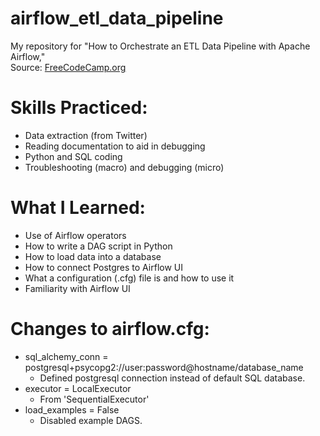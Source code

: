 # airflow_etl_data_pipeline

My repository for "How to Orchestrate an ETL Data Pipeline with Apache Airflow,"  
Source: [FreeCodeCamp.org](https://www.freecodecamp.org/news/orchestrate-an-etl-data-pipeline-with-apache-airflow/)

# Skills Practiced:
- Data extraction (from Twitter)
- Reading documentation to aid in debugging
- Python and SQL coding
- Troubleshooting (macro) and debugging (micro)

# What I Learned:
- Use of Airflow operators
- How to write a DAG script in Python
- How to load data into a database
- How to connect Postgres to Airflow UI
- What a configuration (.cfg) file is and how to use it
- Familiarity with Airflow UI

# Changes to airflow.cfg:
- sql_alchemy_conn = postgresql+psycopg2://user:password@hostname/database_name
  - Defined postgresql connection instead of default SQL database.
- executor = LocalExecutor
  - From 'SequentialExecutor'
- load_examples = False
  - Disabled example DAGS.
